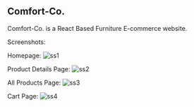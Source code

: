 ## Comfort-Co.

Comfort-Co. is a React Based Furniture E-commerce website.

Screenshots:

Homepage:
![ss1](https://i.imgur.com/tohizxH.png)

Product Details Page:
![ss2](https://i.imgur.com/c7qSI9e.png)

All Products Page:
![ss3](https://i.imgur.com/WNWuCiS.png)

Cart Page:
![ss4](https://i.imgur.com/MXzIufQ.png)
